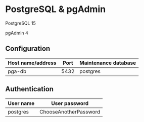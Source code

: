 # PostgreSQL & pgAdmin

PostgreSQL 15

pgAdmin 4

## Configuration

Host name/address | Port | Maintenance database
-|-|-
pga-db | 5432 | postgres

## Authentication

User name | User password
-|-
postgres | ChooseAnotherPassword
